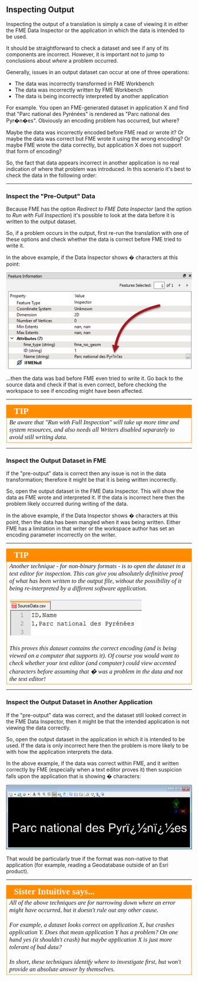 ## Inspecting Output ##
Inspecting the output of a translation is simply a case of viewing it in either the FME Data Inspector or the application in which the data is intended to be used. 

It should be straightforward to check a dataset and see if any of its components are incorrect. However, it is important not to jump to conclusions about *where* a problem occurred.

Generally, issues in an output dataset can occur at one of three operations:

- The data was incorrectly transformed in FME Workbench
- The data was incorrectly written by FME Workbench
- The data is being incorrectly interpreted by another application

For example. You open an FME-generated dataset in application X and find that "Parc national des Pyrénées" is rendered as "Parc national des Pyr�n�es". Obviously an encoding problem has occurred, but where?

Maybe the data was incorrectly encoded before FME read or wrote it? Or maybe the data was correct but FME wrote it using the wrong encoding? Or maybe FME wrote the data correctly, but application X does not support that form of encoding?    

So, the fact that data appears incorrect in another application is no real indication of where that problem was introduced. In this scenario it's best to check the data in the following order:

---

### Inspect the "Pre-Output" Data ###

Because FME has the option *Redirect to FME Data Inspector* (and the option to *Run with Full Inspection*) it's possible to look at the data before it is written to the output dataset.

So, if a problem occurs in the output, first re-run the translation with one of these options and check whether the data is correct before FME tried to write it. 

In the above example, if the Data Inspector shows � characters at this point:

![](./Images/Img3.080.BadEncodingDI.png)

...then the data was bad before FME even tried to write it. Go back to the source data and check if that is even correct, before checking the workspace to see if encoding might have been affected. 

---

<!--Tip Section--> 

<table style="border-spacing: 0px">
<tr>
<td style="vertical-align:middle;background-color:darkorange;border: 2px solid darkorange">
<i class="fa fa-info-circle fa-lg fa-pull-left fa-fw" style="color:white;padding-right: 12px;vertical-align:text-top"></i>
<span style="color:white;font-size:x-large;font-weight: bold;font-family:serif">TIP</span>
</td>
</tr>

<tr>
<td style="border: 1px solid darkorange">
<span style="font-family:serif; font-style:italic; font-size:larger">
Be aware that "Run with Full Inspection" will take up more time and system resources, and also needs all Writers disabled separately to avoid still writing data.
</span>
</td>
</tr>
</table>

---

### Inspect the Output Dataset in FME ###

If the "pre-output" data is correct then any issue is not in the data transformation; therefore it might be that it is being written incorrectly.

So, open the output dataset in the FME Data Inspector. This will show the data as FME wrote and interpreted it. If the data is incorrect here then the problem likely occurred during writing of the data.

In the above example, if the Data Inspector shows � characters at this point, then the data has been mangled when it was being written. Either FME has a limitation in that writer or the workspace author has set an encoding parameter incorrectly on the writer.

---

<!--Tip Section--> 

<table style="border-spacing: 0px">
<tr>
<td style="vertical-align:middle;background-color:darkorange;border: 2px solid darkorange">
<i class="fa fa-info-circle fa-lg fa-pull-left fa-fw" style="color:white;padding-right: 12px;vertical-align:text-top"></i>
<span style="color:white;font-size:x-large;font-weight: bold;font-family:serif">TIP</span>
</td>
</tr>

<tr>
<td style="border: 1px solid darkorange">
<span style="font-family:serif; font-style:italic; font-size:larger">
Another technique - for non-binary formats - is to open the dataset in a text editor for inspection. This can give you absolutely definitive proof of what has been written to the output file, without the possibility of it being re-interpreted by a different software application.
<br><br><img src="./Images/Img3.082.GoodEncodingTextEditor.png">
<br><br>This proves this dataset contains the correct encoding (and is being viewed on a computer that supports it). Of course you would want to check whether your text editor (and computer) could view accented characters before assuming that � was a problem in the data and not the text editor!
</span>
</td>
</tr>
</table>

---

### Inspect the Output Dataset in Another Application ###

If the "pre-output" data was correct, and the dataset still looked correct in the FME Data Inspector, then it might be that the intended application is not viewing the data correctly.

So, open the output dataset in the application in which it is intended to be used. If the data is only incorrect here then the problem is more likely to be with how the application interprets the data. 

In the above example, if the data was correct within FME, and it written correctly by FME (especially when a text editor proves it) then suspicion falls upon the application that is showing � characters:

![](./Images/Img3.081.BadEncodingOther.png)

That would be particularly true if the format was non-native to that application (for example, reading a Geodatabase outside of an Esri product). 

---

<!--Person X Says Section-->

<table style="border-spacing: 0px">
<tr>
<td style="vertical-align:middle;background-color:darkorange;border: 2px solid darkorange">
<i class="fa fa-quote-left fa-lg fa-pull-left fa-fw" style="color:white;padding-right: 12px;vertical-align:text-top"></i>
<span style="color:white;font-size:x-large;font-weight: bold;font-family:serif">Sister Intuitive says...</span>
</td>
</tr>

<tr>
<td style="border: 1px solid darkorange">
<span style="font-family:serif; font-style:italic; font-size:larger">
All of the above techniques are for narrowing down where an error might have occurred, but it doesn't rule out any other cause.
<br><br>For example, a dataset looks correct on application X, but crashes application Y. Does that mean application Y has a problem? On one hand yes (it shouldn't crash) but maybe application X is just more tolerant of bad data? 
<br><br>In short, these techniques identify where to investigate first, but won't provide an absolute answer by themselves.  
</span>
</td>
</tr>
</table>